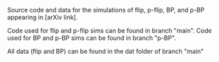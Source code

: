 Source code and data for the simulations of flip, p-flip, BP, and p-BP appearing in [arXiv link]. 

Code used for flip and p-flip sims can be found in branch "main".
Code used for BP and p-BP sims can be found in branch "p-BP".

All data (flip and BP) can be found in the dat folder of branch "main"
